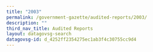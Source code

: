 ```yaml
---
title: "2003"
permalink: /government-gazette/audited-reports/2003/
description: ""
third_nav_title: Audited Reports
layout: datagovsg-search
datagovsg-id: d_4252ff2354275ec1ab3f4c30755cc9d4
---
```

